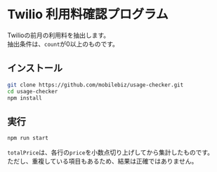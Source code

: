# Twilio 利用料確認プログラム

Twilioの前月の利用料を抽出します。  
抽出条件は、`count`が0以上のものです。

## インストール

```sh
git clone https://github.com/mobilebiz/usage-checker.git
cd usage-checker
npm install
```

## 実行

```sh
npm run start
```

`totalPrice`は、各行の`price`を小数点切り上げしてから集計したものです。  
ただし、重複している項目もあるため、結果は正確ではありません。
